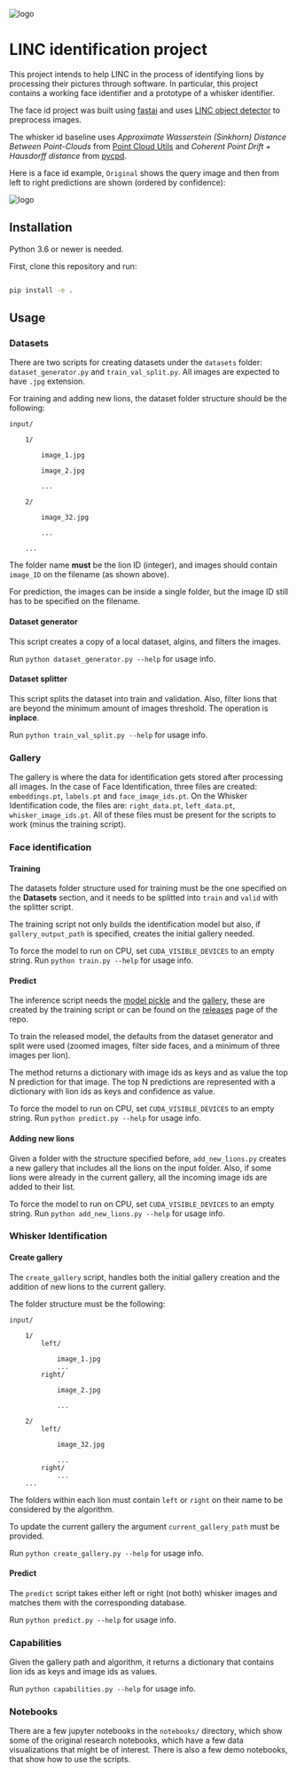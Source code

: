 ![logo](images/linclogo.png)

# LINC identification project

This project intends to help LINC in the process of identifying lions by processing their pictures through software. In particular, this project contains a working face identifier and a prototype of a whisker identifier.

The face id project was built using [fastai](fast.ai) and uses [LINC object detector](https://github.com/tryolabs/LINC) to preprocess images.

The whisker id baseline uses *Approximate Wasserstein (Sinkhorn) Distance Between Point-Clouds* from [Point Cloud Utils](https://github.com/fwilliams/point-cloud-utils) and *Coherent Point Drift + Hausdorff distance* from [pycpd](https://github.com/siavashk/pycpd).

 Here is a face id example, `Original` shows the query image and then from left to right predictions are shown (ordered by confidence):

![logo](images/face_id_example.jpg)

## Installation

Python 3.6 or newer is needed.

First, clone this repository and run:

```bash

pip install -e .

```

## Usage

### Datasets

There are two scripts for creating datasets under the `datasets` folder: `dataset_generator.py` and `train_val_split.py`.  All images are expected to have `.jpg` extension.

For training and adding new lions, the dataset folder structure should be the following:

```
input/

	1/

		image_1.jpg

		image_2.jpg

		...

	2/

		image_32.jpg

		...

	...
```

The folder name __must__ be the lion ID (integer), and images should contain `image_ID` on the filename (as shown above). 

For prediction, the images can be inside a single folder, but the image ID still has to be specified on the filename.

#### Dataset generator

This script creates a copy of a local dataset, algins, and filters the images.

Run `python dataset_generator.py --help` for usage info.

#### Dataset splitter

This script splits the dataset into train and validation. Also, filter lions that are beyond the minimum amount of images threshold. The operation is __inplace__.

Run `python train_val_split.py --help` for usage info.

### Gallery

The gallery is where the data for identification gets stored after processing all images. In the case of Face Identification, three files are created: `embeddings.pt`, `labels.pt` and `face_image_ids.pt`. On the Whisker Identification code, the files are: `right_data.pt`, `left_data.pt`, `whisker_image_ids.pt`. All of these files must be present for the scripts to work (minus the training script).

### Face identification

#### Training

The datasets folder structure used for training must be the one specified on the __Datasets__ section, and it needs to be splitted into `train` and `valid` with the splitter script.  

The training script not only builds the identification model but also, if `gallery_output_path` is specified, creates the initial gallery needed. 

To force the model to run on CPU, set `CUDA_VISIBLE_DEVICES` to an empty string.
Run `python train.py --help` for usage info.

#### Predict

The inference script needs the [model pickle](https://github.com/tryolabs/LINC/releases/download/v1.0/whiskers.pth) and the [gallery](https://github.com/tryolabs/LINC/releases/download/v1.0/body_parts.pth), these are created by the training script or can be found on the [releases](https://github.com/tryolabs/LINC/releases) page of the repo.

To train the released model, the defaults from the dataset generator and split were used (zoomed images, filter side faces, and a minimum of three images per lion).

The method returns a dictionary with image ids as keys and as value the top N prediction for that image. The top N predictions are represented with a dictionary with lion ids as keys and confidence as value.

To force the model to run on CPU, set `CUDA_VISIBLE_DEVICES` to an empty string.
Run `python predict.py --help` for usage info.

#### Adding new lions

Given a folder with the structure specified before, `add_new_lions.py` creates a new gallery that includes all the lions on the input folder. Also, if some lions were already in the current gallery, all the incoming image ids are added to their list.

To force the model to run on CPU, set `CUDA_VISIBLE_DEVICES` to an empty string.
Run `python add_new_lions.py --help` for usage info.

### Whisker Identification
#### Create gallery

The `create_gallery` script, handles both the initial gallery creation and the addition of new lions to the current gallery.

The folder structure must be the following:
```
input/

	1/
		left/

			image_1.jpg
			...
		right/

			image_2.jpg

			...

	2/
		left/

			image_32.jpg

			...
		right/
			...
	...
```

The folders within each lion must contain `left` or `right` on their name to be considered by the algorithm.

To update the current gallery the argument `current_gallery_path` must be provided.

Run `python create_gallery.py --help` for usage info.

#### Predict
The `predict` script takes either left or right (not both) whisker images and matches them with the corresponding database.

Run `python predict.py --help` for usage info.

### Capabilities

Given the gallery path and algorithm, it returns a dictionary that contains lion ids as keys and image ids as values.

Run `python capabilities.py --help` for usage info.

### Notebooks

There are a few jupyter notebooks in the `notebooks/` directory, which show some of the original research notebooks, which have a few data visualizations that might be of interest. There is also a few demo notebooks, that show how to use the scripts.